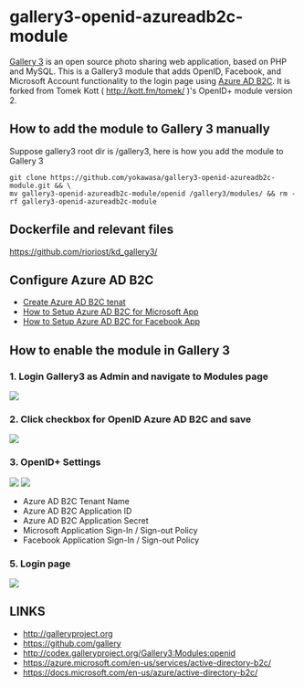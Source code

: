 # gallery3-openid-azureadb2c-module
[Gallery 3](http://galleryproject.org/) is an open source photo sharing web application, based on PHP and MySQL. This is a Gallery3 module that adds OpenID, Facebook, and Microsoft Account functionality to the login page using [Azure AD B2C](https://azure.microsoft.com/en-us/services/active-directory-b2c/). It is forked from Tomek Kott ( http://kott.fm/tomek/ )'s OpenID+ module version 2.

## How to add the module to Gallery 3 manually

Suppose gallery3 root dir is /gallery3, here is how you add the module to Gallery 3
```
git clone https://github.com/yokawasa/gallery3-openid-azureadb2c-module.git && \
mv gallery3-openid-azureadb2c-module/openid /gallery3/modules/ && rm -rf gallery3-openid-azureadb2c-module
```

## Dockerfile and relevant files
https://github.com/rioriost/kd_gallery3/

## Configure Azure AD B2C

- [Create Azure AD B2C tenat](https://docs.microsoft.com/en-us/azure/active-directory-b2c/active-directory-b2c-get-started)
- [How to Setup Azure AD B2C for Microsoft App](https://docs.microsoft.com/ja-jp/azure/active-directory-b2c/active-directory-b2c-setup-msa-app)
- [How to Setup Azure AD B2C for Facebook App](https://docs.microsoft.com/ja-jp/azure/active-directory-b2c/active-directory-b2c-setup-fb-app)

## How to enable the module in Gallery 3

### 1. Login Gallery3 as Admin and navigate to Modules page
![](https://github.com/yokawasa/gallery3-openid-azureadb2c-module/raw/master/img/1_menu_modules.png)

### 2. Click checkbox for OpenID Azure AD B2C and save
![](https://github.com/yokawasa/gallery3-openid-azureadb2c-module/raw/master/img/2_check_openid.png)

### 3. OpenID+ Settings
![](https://github.com/yokawasa/gallery3-openid-azureadb2c-module/raw/master/img/3_openid_menu.png)
![](https://github.com/yokawasa/gallery3-openid-azureadb2c-module/raw/master/img/3_openid_settings.png)

- Azure AD B2C Tenant Name
- Azure AD B2C Application ID
- Azure AD B2C Application Secret
- Microsoft Application Sign-In / Sign-out Policy
- Facebook Application Sign-In / Sign-out Policy


### 5. Login page

![](https://github.com/yokawasa/gallery3-openid-azureadb2c-module/raw/master/img/4_login_page.png)


## LINKS
- http://galleryproject.org
- https://github.com/gallery
- http://codex.galleryproject.org/Gallery3:Modules:openid
- https://azure.microsoft.com/en-us/services/active-directory-b2c/
- https://docs.microsoft.com/en-us/azure/active-directory-b2c/
